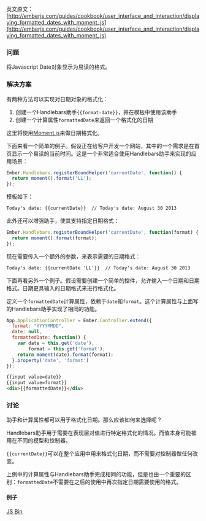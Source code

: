 英文原文：[http://emberjs.com/guides/cookbook/user_interface_and_interaction/displaying_formatted_dates_with_moment_js](http://emberjs.com/guides/cookbook/user_interface_and_interaction/displaying_formatted_dates_with_moment_js)

### 问题

将Javascript Date对象显示为易读的格式。

### 解决方案

有两种方法可以实现对日期对象的格式化：

1. 创建一个Handlebars助手`{{format-date}}`，并在模板中使用该助手
2. 创建一个计算属性`formattedDate`来返回一个格式化的日期

这里将使用[Moment.js](http://momentjs.com)来做日期格式化。

下面来看一个简单的例子。假设正在给客户开发一个网站，其中的一个需求是在首页显示一个易读的当前时间。这是一个非常适合使用Handlebars助手来实现的应用场景：

```javascript
Ember.Handlebars.registerBoundHelper('currentDate', function() {
  return moment().format('LL');
});
```

模板如下：

```html
Today's date: {{currentDate}}  // Today's date: August 30 2013
```

此外还可以增强助手，使其支持指定日期格式：

```javascript
Ember.Handlebars.registerBoundHelper('currentDate', function(format) {
  return moment().format(format);
});
```

现在需要传入一个额外的参数，来表示需要的日期格式：

```html
Today's date: {{currentDate 'LL'}}  // Today's date: August 30 2013
```

下面再看另外一个例子。假设需要创建一个简单的控件，允许输入一个日期和日期格式。日期更具输入的日期格式来进行格式化。

定义一个`formattedDate`计算属性，依赖于`date`和`format`。这个计算属性与上面写的Handlebars助手实现了相同的功能。

```javascript
App.ApplicationController = Ember.Controller.extend({
  format: "YYYYMMDD",
  date: null,
  formattedDate: function() {
    var date = this.get('date'),
        format = this.get('format');
    return moment(date).format(format);
  }.property('date', 'format')
});
```

```html
{{input value=date}}
{{input value=format}}
<div>{{formattedDate}}</div>
```

### 讨论

助手和计算属性都可以用于格式化日期。那么应该如何来选择呢？

Handlebars助手用于需要在表现层对值进行特定格式化的情况。而值本身可能被用在不同的模型和控制器。

`{{currentDate}}`可以在整个应用中用来格式化日期，而不需要对控制器做任何改变。

上例中的计算属性与Handlebars助手完成相同的功能，但是也由一个重要的区别：`formattedDate`不需要在之后的使用中再次指定日期需要使用的格式。

#### 例子

<a class="jsbin-embed" href="http://emberjs.jsbin.com/iCaGUne/4/edit?output">JS Bin</a>
